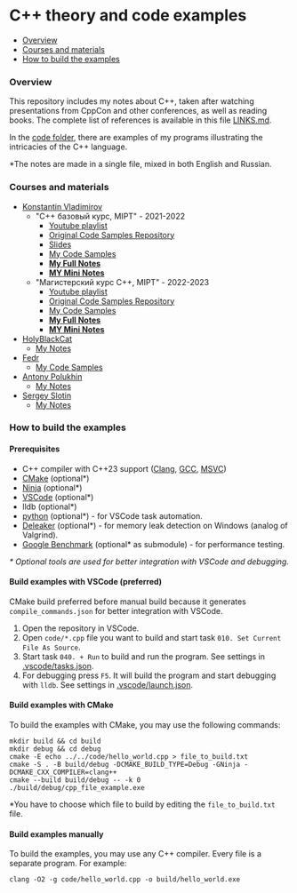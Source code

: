 # C++ theory and code examples

- [Overview](#overview)
- [Courses and materials](#courses-and-materials)
- [How to build the examples](#how-to-build-the-examples)

### Overview

This repository includes my notes about C++, taken after watching presentations from CppCon and other conferences, as well as reading books. The complete list of references is available in this file [LINKS.md](/LINKS.md).

In the [code folder](/code), there are examples of my programs illustrating the intricacies of the C++ language.

*The notes are made in a single file, mixed in both English and Russian.

### Courses and materials

- [Konstantin Vladimirov](https://github.com/tilir)
  - "C++ базовый курс, MIPT" - 2021-2022
    - [Youtube playlist](https://www.youtube.com/playlist?list=PL3BR09unfgciJ1_K_E914nohpiOiHnpsK)
    - [Original Code Samples Repository](https://github.com/tilir/cpp-graduate)
    - [Slides](https://sourceforge.net/projects/cpp-lects-rus/files/cpp-graduate/)
    - [My Code Samples](/code/tilir_basics/)
    - [**My Full Notes**](2024-07-18_0010_TILIR_BASICS_FULL.md)
    - [**MY Mini Notes**](2024-07-18_0020_TILIR_BASICS_MINI.md)
  - "Магистерский курс C++, MIPT" - 2022-2023
    - [Youtube playlist](https://www.youtube.com/playlist?list=PL3BR09unfgcgf7R88ZQRQqWOdLy4pRW2h)
    - [Original Code Samples Repository](https://github.com/tilir/cpp-masters)
    - [My Code Samples](/code/tilir_masters/)
    - [**My Full Notes**](2024-08-09_0010_TILIR_MASTERS_FULL.md)
    - [**MY Mini Notes**](2024-08-09_0020_TILIR_MASTERS_MINI.md)
- [HolyBlackCat](https://github.com/HolyBlackCat)
  - [My Notes](2024-08-08_0010_HolyBlackCat.md)
- [Fedr](https://github.com/Fedr)
  - [My Code Samples](/code/fedr/)
- [Antony Polukhin](https://github.com/apolukhin)
  - [My Notes](2024-08-10_0010_POLUKHIN.md)
- [Sergey Slotin](https://github.com/sslotin)
  - [My Notes](2024-08-12_0010_SERGEY_SLOTIN_FULL.md)

### How to build the examples

#### Prerequisites

- C++ compiler with C++23 support ([Clang](https://clang.llvm.org), [GCC](https://gcc.gnu.org), [MSVC](https://visualstudio.microsoft.com/vs/features/cplusplus/))
- [CMake](https://cmake.org) (optional*)
- [Ninja](https://ninja-build.org) (optional*)
- [VSCode](https://code.visualstudio.com) (optional*)
- lldb (optional*)
- [python](https://www.python.org) (optional*) - for VSCode task automation.
- [Deleaker](https://www.deleaker.com) (optional*) - for memory leak detection on Windows (analog of Valgrind).
- [Google Benchmark](https://github.com/google/benchmark) (optional* as submodule) - for performance testing.

_* Optional tools are used for better integration with VSCode and debugging._

#### Build examples with VSCode (preferred)

CMake build preferred before manual build because it generates `compile_commands.json` for better integration with VSCode.

1. Open the repository in VSCode.
2. Open `code/*.cpp` file you want to build and start task `010. Set Current File As Source`.
3. Start task `040. + Run` to build and run the program. See settings in [.vscode/tasks.json](.vscode/tasks.json).
4. For debugging press `F5`. It will build the program and start debugging with `lldb`. See settings in [.vscode/launch.json](.vscode/launch.json).

#### Build examples with CMake

To build the examples with CMake, you may use the following commands:

```
mkdir build && cd build
mkdir debug && cd debug
cmake -E echo ../../code/hello_world.cpp > file_to_build.txt
cmake -S . -B build/debug -DCMAKE_BUILD_TYPE=Debug -GNinja -DCMAKE_CXX_COMPILER=clang++
cmake --build build/debug -- -k 0
./build/debug/cpp_file_example.exe
```

*You have to choose which file to build by editing the `file_to_build.txt` file.

#### Build examples manually

To build the examples, you may use any C++ compiler. Every file is a separate program. For example:

```
clang -O2 -g code/hello_world.cpp -o build/hello_world.exe
```
